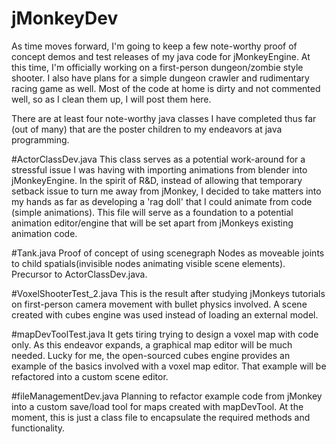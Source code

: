 # jMonkeyDev

As time moves forward, I'm going to keep a few note-worthy proof of concept demos and test releases of my java code for jMonkeyEngine. At this time, I'm officially working on a first-person dungeon/zombie style shooter. I also have plans for a simple dungeon crawler and rudimentary racing game as well. Most of the code at home is dirty and not commented well, so as I clean them up, I will post them here.

There are at least four note-worthy java classes I have completed thus far (out of many) that are the poster children to my endeavors at java programming.

#ActorClassDev.java
This class serves as a potential work-around for a stressful issue I was having with importing animations from blender into jMonkeyEngine. In the spirit of R&D, instead of allowing that temporary setback issue to turn me away from jMonkey, I decided to take matters into my hands as far as developing a 'rag doll' that I could animate from code (simple animations). This file will serve as a foundation to a potential animation editor/engine that will be set apart from jMonkeys existing animation code.

#Tank.java
Proof of concept of using scenegraph Nodes as moveable joints to child spatials(invisible nodes animating visible scene elements). Precursor to ActorClassDev.java.

#VoxelShooterTest_2.java
This is the result after studying jMonkeys tutorials on first-person camera movement with bullet physics involved. A scene created with cubes engine was used instead of loading an external model.

#mapDevToolTest.java
It gets tiring trying to design a voxel map with code only. As this endeavor expands, a graphical map editor will be much needed. Lucky for me, the open-sourced cubes engine provides an example of the basics involved with a voxel map editor. That example will be refactored into a custom scene editor.

#fileManagementDev.java
Planning to refactor example code from jMonkey into a custom save/load tool for maps created with mapDevTool. At the moment, this is just a class file to encapsulate the required methods and functionality.
